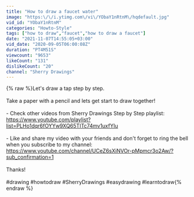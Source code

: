 ```yaml
---
title: "How to draw a faucet water"
image: "https:\/\/i.ytimg.com\/vi\/YObaY1nRtnM\/hqdefault.jpg"
vid_id: "YObaY1nRtnM"
categories: "Howto-Style"
tags: ["how to draw","faucet","how to draw a faucet"]
date: "2021-11-07T14:55:05+03:00"
vid_date: "2020-09-05T06:00:08Z"
duration: "PT4M51S"
viewcount: "9653"
likeCount: "131"
dislikeCount: "20"
channel: "Sherry Drawings"
---
```

{% raw %}Let's draw a tap step by step. <br /><br />Take a paper with a pencil and lets get start to draw together!<br /><br />- Check other videos from Sherry Drawings Step by Step playlist:<br /><a rel="nofollow" target="blank" href="https://www.youtube.com/playlist?list=PLHo1dqr6fOYYw9XQ65TITc74mv1uxfYIu">https://www.youtube.com/playlist?list=PLHo1dqr6fOYYw9XQ65TITc74mv1uxfYIu</a><br /><br />- Like and share my video with your friends and don't forget to ring the bell when you subscribe to my channel:<br /><a rel="nofollow" target="blank" href="https://www.youtube.com/channel/UCeZ6sXiNVOr-pMpmcr3o2Aw/?sub_confirmation=1">https://www.youtube.com/channel/UCeZ6sXiNVOr-pMpmcr3o2Aw/?sub_confirmation=1</a><br /><br />Thanks! <br /><br />#drawing #howtodraw #SherryDrawings #easydrawing #learntodraw{% endraw %}
